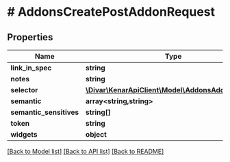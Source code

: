 # # AddonsCreatePostAddonRequest

## Properties

Name | Type | Description | Notes
------------ | ------------- | ------------- | -------------
**link_in_spec** | **string** |  | [optional]
**notes** | **string** |  | [optional]
**selector** | [**\Divar\KenarApiClient\Model\AddonsAddonSelector**](AddonsAddonSelector.md) |  | [optional]
**semantic** | **array<string,string>** |  | [optional]
**semantic_sensitives** | **string[]** |  | [optional]
**token** | **string** |  | [optional]
**widgets** | **object** |  | [optional]

[[Back to Model list]](../../README.md#models) [[Back to API list]](../../README.md#endpoints) [[Back to README]](../../README.md)
